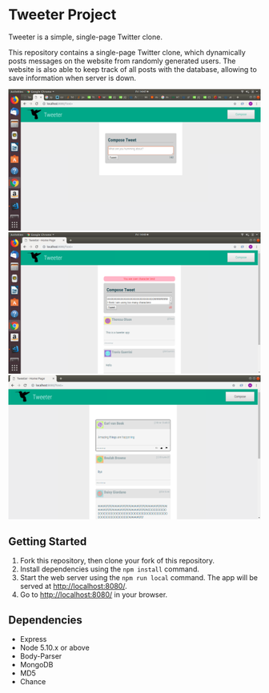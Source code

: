 # Tweeter Project

Tweeter is a simple, single-page Twitter clone.

This repository contains a single-page Twitter clone, which dynamically posts messages on the website from randomly generated users. The website is also able to keep track of all posts with the database, allowing to save information when server is down.

!["Screen shot of starting page"](https://github.com/michaelt448/tweeter/blob/master/docs/StartingScreen.png?raw=true)
!["Screen shot of Text box when over limit of characters"](https://github.com/michaelt448/tweeter/blob/master/docs/ErrorMessage.png?raw=true)
!["Screen shot of View only Mode](https://github.com/michaelt448/tweeter/blob/master/docs/ViewOnlyMode.png?raw=true)

## Getting Started

1. Fork this repository, then clone your fork of this repository.
2. Install dependencies using the `npm install` command.
3. Start the web server using the `npm run local` command. The app will be served at <http://localhost:8080/>.
4. Go to <http://localhost:8080/> in your browser.

## Dependencies

- Express
- Node 5.10.x or above
- Body-Parser
- MongoDB
- MD5
- Chance
